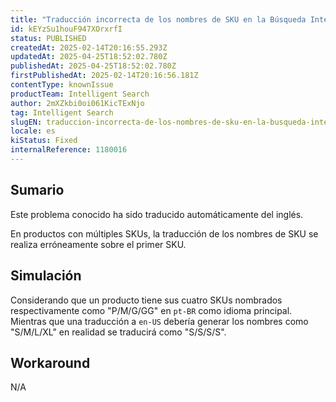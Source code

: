```yaml
---
title: "Traducción incorrecta de los nombres de SKU en la Búsqueda Inteligente"
id: kEYzSu1houF947XOrxrfI
status: PUBLISHED
createdAt: 2025-02-14T20:16:55.293Z
updatedAt: 2025-04-25T18:52:02.780Z
publishedAt: 2025-04-25T18:52:02.780Z
firstPublishedAt: 2025-02-14T20:16:56.181Z
contentType: knownIssue
productTeam: Intelligent Search
author: 2mXZkbi0oi061KicTExNjo
tag: Intelligent Search
slugEN: traduccion-incorrecta-de-los-nombres-de-sku-en-la-busqueda-inteligente
locale: es
kiStatus: Fixed
internalReference: 1180016
---
```


## Sumario

<div class="alert alert-info">
  <p>Este problema conocido ha sido traducido automáticamente del inglés.</p>
</div>


En productos con múltiples SKUs, la traducción de los nombres de SKU se realiza erróneamente sobre el primer SKU.


##

## Simulación


Considerando que un producto tiene sus cuatro SKUs nombrados respectivamente como "P/M/G/GG" en `pt-BR` como idioma principal. Mientras que una traducción a `en-US` debería generar los nombres como "S/M/L/XL" en realidad se traducirá como "S/S/S/S".



## Workaround


N/A




